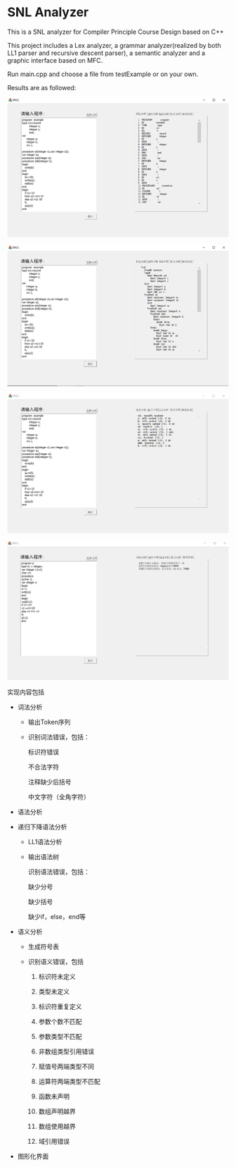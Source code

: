 # SNL Analyzer

This is a SNL analyzer for Compiler Principle Course Design based on C++

This project includes a Lex analyzer, a grammar analyzer(realized by both LL1 parser and recursive descent parser), a semantic analyzer and a graphic interface based on MFC.

Run main.cpp and choose a file from testExample or on your own.

Results are as followed:

![](./img/1.png)

![](./img/2.png)

![](./img/3.png)

![](./img/4.png)

实现内容包括

- 词法分析

  + 输出Token序列

  + 识别词法错误，包括：

    标识符错误

    不合法字符

    注释缺少后括号

    中文字符（全角字符）
  
- 语法分析
  
+ 递归下降语法分析
  
  + LL1语法分析
  
  + 输出语法树
  
    识别语法错误，包括：
  
    缺少分号
  
    缺少括号
  
    缺少if，else，end等
- 语义分析

  + 生成符号表

  + 识别语义错误，包括

    1. 标识符未定义

    2. 类型未定义

    3. 标识符重复定义

    4. 参数个数不匹配

    5. 参数类型不匹配

    6. 非数组类型引用错误

    7. 赋值号两端类型不同

    8. 运算符两端类型不匹配

    9. 函数未声明

    10. 数组声明越界

    11. 数组使用越界

    12. 域引用错误
- 图形化界面
        

    
